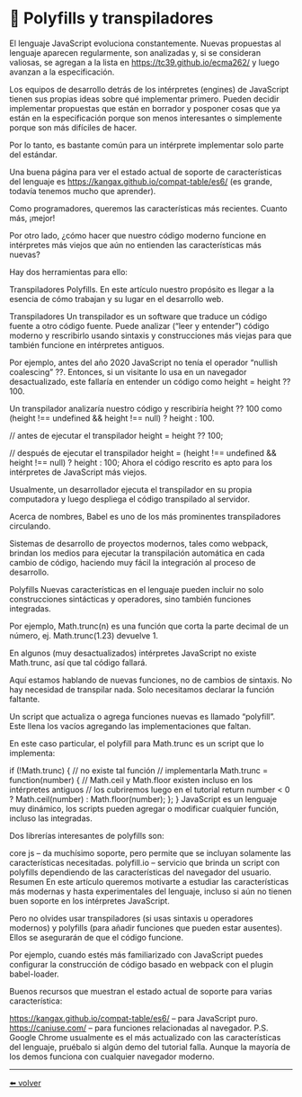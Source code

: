 # 📖 Polyfills y transpiladores

El lenguaje JavaScript evoluciona constantemente. Nuevas propuestas al lenguaje aparecen regularmente, son analizadas y, si se consideran valiosas, se agregan a la lista en https://tc39.github.io/ecma262/ y luego avanzan a la especificación.

Los equipos de desarrollo detrás de los intérpretes (engines) de JavaScript tienen sus propias ideas sobre qué implementar primero. Pueden decidir implementar propuestas que están en borrador y posponer cosas que ya están en la especificación porque son menos interesantes o simplemente porque son más difíciles de hacer.

Por lo tanto, es bastante común para un intérprete implementar solo parte del estándar.

Una buena página para ver el estado actual de soporte de características del lenguaje es https://kangax.github.io/compat-table/es6/ (es grande, todavía tenemos mucho que aprender).

Como programadores, queremos las características más recientes. Cuanto más, ¡mejor!

Por otro lado, ¿cómo hacer que nuestro código moderno funcione en intérpretes más viejos que aún no entienden las características más nuevas?

Hay dos herramientas para ello:

Transpiladores
Polyfills.
En este artículo nuestro propósito es llegar a la esencia de cómo trabajan y su lugar en el desarrollo web.

Transpiladores
Un transpilador es un software que traduce un código fuente a otro código fuente. Puede analizar (“leer y entender”) código moderno y rescribirlo usando sintaxis y construcciones más viejas para que también funcione en intérpretes antiguos.

Por ejemplo, antes del año 2020 JavaScript no tenía el operador “nullish coalescing” ??. Entonces, si un visitante lo usa en un navegador desactualizado, este fallaría en entender un código como height = height ?? 100.

Un transpilador analizaría nuestro código y rescribiría height ?? 100 como (height !== undefined && height !== null) ? height : 100.

// antes de ejecutar el transpilador
height = height ?? 100;

// después de ejecutar el transpilador
height = (height !== undefined && height !== null) ? height : 100;
Ahora el código rescrito es apto para los intérpretes de JavaScript más viejos.

Usualmente, un desarrollador ejecuta el transpilador en su propia computadora y luego despliega el código transpilado al servidor.

Acerca de nombres, Babel es uno de los más prominentes transpiladores circulando.

Sistemas de desarrollo de proyectos modernos, tales como webpack, brindan los medios para ejecutar la transpilación automática en cada cambio de código, haciendo muy fácil la integración al proceso de desarrollo.

Polyfills
Nuevas características en el lenguaje pueden incluir no solo construcciones sintácticas y operadores, sino también funciones integradas.

Por ejemplo, Math.trunc(n) es una función que corta la parte decimal de un número, ej. Math.trunc(1.23) devuelve 1.

En algunos (muy desactualizados) intérpretes JavaScript no existe Math.trunc, así que tal código fallará.

Aquí estamos hablando de nuevas funciones, no de cambios de sintaxis. No hay necesidad de transpilar nada. Solo necesitamos declarar la función faltante.

Un script que actualiza o agrega funciones nuevas es llamado “polyfill”. Este llena los vacíos agregando las implementaciones que faltan.

En este caso particular, el polyfill para Math.trunc es un script que lo implementa:

if (!Math.trunc) { // no existe tal función
  // implementarla
  Math.trunc = function(number) {
    // Math.ceil y Math.floor existen incluso en los intérpretes antiguos
    // los cubriremos luego en el tutorial
    return number < 0 ? Math.ceil(number) : Math.floor(number);
  };
}
JavaScript es un lenguaje muy dinámico, los scripts pueden agregar o modificar cualquier función, incluso las integradas.

Dos librerías interesantes de polyfills son:

core js – da muchísimo soporte, pero permite que se incluyan solamente las características necesitadas.
polyfill.io – servicio que brinda un script con polyfills dependiendo de las características del navegador del usuario.
Resumen
En este artículo queremos motivarte a estudiar las características más modernas y hasta experimentales del lenguaje, incluso si aún no tienen buen soporte en los intérpretes JavaScript.

Pero no olvides usar transpiladores (si usas sintaxis u operadores modernos) y polyfills (para añadir funciones que pueden estar ausentes). Ellos se asegurarán de que el código funcione.

Por ejemplo, cuando estés más familiarizado con JavaScript puedes configurar la construcción de código basado en webpack con el plugin babel-loader.

Buenos recursos que muestran el estado actual de soporte para varias característica:

https://kangax.github.io/compat-table/es6/ – para JavaScript puro.
https://caniuse.com/ – para funciones relacionadas al navegador.
P.S. Google Chrome usualmente es el más actualizado con las características del lenguaje, pruébalo si algún demo del tutorial falla. Aunque la mayoría de los demos funciona con cualquier navegador moderno.

---
[⬅️ volver](https://github.com/VictorHugoAguilar/javascript-interview-questions-explained/tree/main/theory/code-quality/readme.md)
